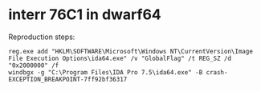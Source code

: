 # interr 76C1 in dwarf64

Reproduction steps:
```
reg.exe add "HKLM\SOFTWARE\Microsoft\Windows NT\CurrentVersion\Image File Execution Options\ida64.exe" /v "GlobalFlag" /t REG_SZ /d "0x2000000" /f
windbgx -g "C:\Program Files\IDA Pro 7.5\ida64.exe" -B crash-EXCEPTION_BREAKPOINT-7ff92bf36317
```
